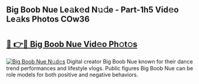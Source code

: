 ## Big Boob Nue Le𝚊k𝚎d N𝚞𝚍e - Part-1h5 Vid𝚎o Le𝚊ks Photos COw36

# <h2><a href="http://fb1y5u5.evod.top/?m=Big+Boob+Nue">🔗 👉🔴 Big Boob Nue Vid𝚎o Ph𝚘t𝚘s</a></h2>

[![Big Boob Nue N𝚞d𝚎s](https://i.imgur.com/8V9OHl7.gif)](http://fb1y5u5.evod.top/?m=Big+Boob+Nue)
Digital creator Big Boob Nue known for their dance trend performances and lifestyle vlogs. Public figures Big Boob Nue can be role models for both positive and negative behaviors. 
